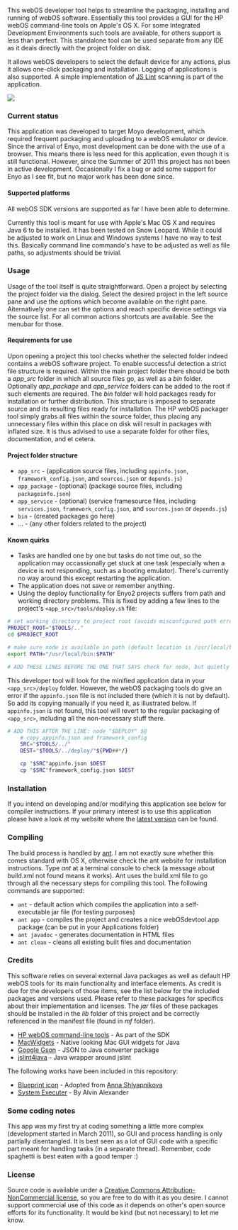 This webOS developer tool helps to streamline the packaging, installing and running of webOS software. Essentially this tool provides a GUI for the HP webOS command-line tools on Apple's OS X. For some Integrated Development Environments such tools are available, for others support is less than perfect. This standalone tool can be used separate from any IDE as it deals directly with the project folder on disk.

It allows webOS developers to select the default device for any actions, plus it allows one-click packaging and installation. Logging of applications is also supported. A simple implementation of [JS Lint](http://www.jslint.com/) scanning is part of the application.

[![](https://raw.github.com/dvangennip/webos-devtool/master/screenshot.png)](https://raw.github.com/dvangennip/webos-devtool/master/screenshot.png)

### Current status
This application was developed to target Moyo development, which required frequent packaging and uploading to a webOS emulator or device. Since the arrival of Enyo, most development can be done with the use of a browser. This means there is less need for this application, even though it is still functional. However, since the Summer of 2011 this project has not been in active development. Occasionally I fix a bug or add some support for Enyo as I see fit, but no major work has been done since.

#### Supported platforms
All webOS SDK versions are supported as far I have been able to determine.

Currently this tool is meant for use with Apple's Mac OS X and requires Java 6 to be installed. It has been tested on Snow Leopard. While it could be adjusted to work on Linux and Windows systems I have no way to test this. Basically command line commando's have to be adjusted as well as file paths, so adjustments should be trivial.

### Usage
Usage of the tool itself is quite straightforward. Open a project by selecting the project folder via the dialog. Select the desired project in the left source pane and use the options which become available on the right pane. Alternatively one can set the options and reach specific device settings via the source list. For all common actions shortcuts are available. See the menubar for those.

#### Requirements for use
Upon opening a project this tool checks whether the selected folder indeed contains a webOS software project. To enable successful detection a strict file structure is required. Within the main project folder there should be both a *app_src* folder in which all source files go, as well as a *bin* folder. Optionally *app_package* and *app_service* folders can be added to the root if such elements are required. The *bin* folder will hold packages ready for installation or further distribution. This structure is imposed to separate source and its resulting files ready for installation. The HP webOS packager tool simply grabs all files within the source folder, thus placing any unnecessary files within this place on disk will result in packages with inflated size. It is thus advised to use a separate folder for other files, documentation, and et cetera.

#### Project folder structure
* `app_src` - (application source files, including `appinfo.json`, `framework_config.json`, and `sources.json` or `depends.js`)
* `app_package` - (optional) (package source files, including `packageinfo.json`)
* `app_service` - (optional) (service framesource files, including `services.json`, `framework_config.json`, and `sources.json` or `depends.js`)
* `bin` - (created packages go here)
* ... - (any other folders related to the project)

#### Known quirks
* Tasks are handled one by one but tasks do not time out, so the application may occassionally get stuck at one task (especially when a device is not responding, such as a booting emulator). There's currently no way around this except restarting the application.
* The application does not save or remember anything.
* Using the deploy functionality for Enyo2 projects suffers from path and working directory problems. This is fixed by adding a few lines to the project's `<app_src>/tools/deploy.sh` file:


```sh
# set working directory to project root (avoids misconfigured path errors)
PROJECT_ROOT="$TOOLS/.."
cd $PROJECT_ROOT

# make sure node is available in path (default location is /usr/local/bin/node)
export PATH="/usr/local/bin:$PATH"

# ADD THESE LINES BEFORE THE ONE THAT SAYS check for node, but quietly
```

This developer tool will look for the minified application data in your `<app_src>/deploy` folder. However, the webOS packaging tools do give an error if the `appinfo.json` file is not included there (which it is not by default). So add its copying manually if you need it, as illustrated below. If `appinfo.json` is not found, this tool will revert to the regular packaging of `<app_src>`, including all the non-necessary stuff there.

````sh
# ADD THIS AFTER THE LINE: node "$DEPLOY" $@
	# copy appinfo.json and framework_config
	SRC="$TOOLS/../"
	DEST="$TOOLS/../deploy/"${PWD##*/}

	cp "$SRC"appinfo.json $DEST
	cp "$SRC"framework_config.json $DEST
````

### Installation
If you intend on developing and/or modifying this application see below for compiler instructions. If your primary interest is to use this application please have a look at my website where the [latest version](http://project.sinds1984.nl/) can be found.

### Compiling
The build process is handled by [ant](http://ant.apache.org/). I am not exactly sure whether this comes standard with OS X, otherwise check the ant website for installation instructions. Type *ant* at a terminal console to check (a message about build.xml not found means it works). Ant uses the build.xml file to go through all the necessary steps for compiling this tool. The following commands are supported:

* `ant` - default action which compiles the application into a self-executable jar file (for testing purposes)
* `ant app` - compiles the project and creates a nice webOSdevtool.app package (can be put in your Applications folder)
* `ant javadoc` - generates documentation in HTML files
* `ant clean` - cleans all existing built files and documentation

### Credits
This software relies on several external Java packages as well as default HP webOS tools for its main functionality and interface elements. As credit is due for the developers of those items, see the list below for the included packages and versions used. Please refer to these packages for specifics about their implementation and licenses. The *jar* files of these packages should be installed in the *lib* folder of this project and be correctly referenced in the manifest file (found in *mf* folder).

* [HP webOS command-line tools](https://developer.palm.com/content/api/dev-guide/tools/command-line-tools.html") - As part of the SDK
* [MacWidgets](http://code.google.com/p/macwidgets/) - Native looking Mac GUI widgets for Java
* [Google Gson](http://code.google.com/p/google-gson/) - JSON to Java converter package
* [jslint4java](http://code.google.com/p/jslint4java/) - Java wrapper around jslint

The following works have been included in this repository:

* [Blueprint icon](http://shlyapnikova.deviantart.com/gallery/#/d2ug0n4) - Adopted from [Anna Shlyapnikova](http://shlyapnikova.deviantart.com/)
* [System Executer](http://devdaily.com/java/java-processbuilder-process-system-exec) - By Alvin Alexander

### Some coding notes
This app was my first try at coding something a little more complex (development started in March 2011), so GUI and process handling is only partially disentangled. It is best seen as a lot of GUI code with a specific part meant for handling tasks (in a separate thread). Remember, code spaghetti is best eaten with a good temper :)

### License
Source code is available under a [Creative Commons Attribution-NonCommercial license](http://creativecommons.org/licenses/by-nc/3.0/), so you are free to do with it as you desire. I cannot support commercial use of this code as it depends on other's open source efforts for its functionality. It would be kind (but not necessary) to let me know.